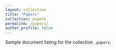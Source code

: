 ```yaml
---
layout: collection
title: "Papers"
collection: papers
permalink: /papers/
author_profile: false
---
```


Sample document listing for the collection `_papers`.